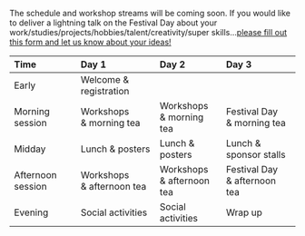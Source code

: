 The schedule and workshop streams will be coming soon. If you would like to deliver a lightning talk on the Festival Day about your work/studies/projects/hobbies/talent/creativity/super skills...[please fill out this form and let us know about your ideas!](https://docs.google.com/forms/d/e/1FAIpQLSdLGw_gfABKlOm3XK1jABr4-ZKPQRJiBDsk3eA5vIchbj9tIw/viewform)

| Time | Day 1 | Day 2 | Day 3 |
| :--- | :--- | :--- | :--- |
| Early | Welcome & registration |||
| Morning session | Workshops<br>& morning tea | Workshops<br>& morning tea | Festival Day<br>& morning tea |
| Midday | Lunch & posters | Lunch & posters | Lunch & sponsor stalls |
| Afternoon session | Workshops<br>& afternoon tea | Workshops<br>& afternoon tea | Festival Day<br>& afternoon tea |
| Evening | Social activities | Social activities | Wrap up |
